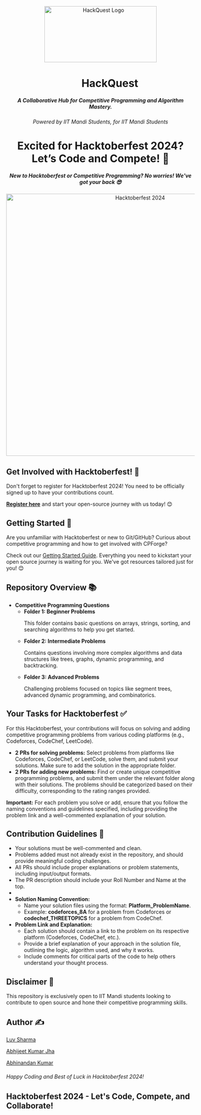 <!DOCTYPE html>
<html>
<head>
    <meta charset="UTF-8">
    <meta name="viewport" content="width=device-width, initial-scale=1.0">
</head>
<body>
<div align="center">
    <img src="https://i.imgur.com/WpF39yT.jpg" alt="HackQuest Logo" width="300" height="150">
</div>

<h1 style="margin-left: 50px;" align="center">HackQuest</h1>
<h5 align="center">A Collaborative Hub for Competitive Programming and Algorithm Mastery.</h5>
<h6 align="center">Powered by IIT Mandi Students, for IIT Mandi Students</h6>

<h1 align="center">Excited for Hacktoberfest 2024? Let’s Code and Compete! 🎉</h1>
<h5 align="center">New to Hacktoberfest or Competitive Programming? No worries! We've got your back 😎</h5>

<div align="center">
    <img src="https://pbs.twimg.com/card_img/1838455187939500032/Docds9Xz?format=jpg&name=900x900" alt="Hacktoberfest 2024" width="700">
</div>

<h2>Get Involved with Hacktoberfest! 🎉</h2>
<p>Don't forget to register for Hacktoberfest 2024! You need to be officially signed up to have your contributions count. </p>
<p><a href="https://hacktoberfest.com/" target="_blank"><strong>Register here</strong></a> and start your open-source journey with us today! 😊</p>

<h2>Getting Started 🚀</h2>
<p>Are you unfamiliar with Hacktoberfest or new to Git/GitHub? Curious about competitive programming and how to get involved with CPForge?</p>
<p>Check out our <a href="https://dev.to/luv_sharma_cfa5d80d379937/gear-up-for-hacktoberfest-iit-mandi-students-empowering-open-source-together-64d">Getting Started Guide</a>. Everything you need to kickstart your open source journey is waiting for you. We've got resources tailored just for you! 😊</p>

<h2>Repository Overview 📚</h2>

<p style="font-size: 14px;">
    <ul>
        <li>
            <strong>Competitive Programming Questions</strong>
            <ul>
                <li><strong>Folder 1: Beginner Problems</strong>
                    <p>This folder contains basic questions on arrays, strings, sorting, and searching algorithms to help you get started.</p>
                </li>
                <li><strong>Folder 2: Intermediate Problems</strong>
                    <p>Contains questions involving more complex algorithms and data structures like trees, graphs, dynamic programming, and backtracking.</p>
                </li>
                <li><strong>Folder 3: Advanced Problems</strong>
                    <p>Challenging problems focused on topics like segment trees, advanced dynamic programming, and combinatorics.</p>
                </li>
            </ul>
        </li>
    </ul>
</p>

<h2>Your Tasks for Hacktoberfest ✅</h2>
<p>For this Hacktoberfest, your contributions will focus on solving and adding competitive programming problems from various coding platforms (e.g., Codeforces, CodeChef, LeetCode).</p>
<ul>
    <li><strong>2 PRs for solving problems:</strong> Select problems from platforms like Codeforces, CodeChef, or LeetCode, solve them, and submit your solutions. Make sure to add the solution in the appropriate folder.</li>
    <li><strong>2 PRs for adding new problems:</strong> Find or create unique competitive programming problems, and submit them under the relevant folder along with their solutions. The problems should be categorized based on their difficulty, corresponding to the rating ranges provided.</li>
</ul>

<p><strong>Important:</strong> For each problem you solve or add, ensure that you follow the naming conventions and guidelines specified, including providing the problem link and a well-commented explanation of your solution.</p>


<h2>Contribution Guidelines 📝</h2>
<ul>
    <li>Your solutions must be well-commented and clean.</li>
    <li>Problems added must not already exist in the repository, and should provide meaningful coding challenges.</li>
    <li>All PRs should include proper explanations or problem statements, including input/output formats.</li>
    <li>The PR description should include your Roll Number and Name at the top.<li>
    <li>
        <strong>Solution Naming Convention:</strong> 
        <ul>
            <li>Name your solution files using the format: <strong>Platform_ProblemName</strong>.</li>
            <li>Example: <strong>codeforces_8A</strong> for a problem from Codeforces or <strong>codechef_THREETOPICS</strong> for a problem from CodeChef.</li>
        </ul>
    </li>
    <li>
        <strong>Problem Link and Explanation:</strong> 
        <ul>
            <li>Each solution should contain a link to the problem on its respective platform (Codeforces, CodeChef, etc.).</li>
            <li>Provide a brief explanation of your approach in the solution file, outlining the logic, algorithm used, and why it works.</li>
            <li>Include comments for critical parts of the code to help others understand your thought process.</li>
        </ul>
    </li>
</ul>

<h2>Disclaimer 📝</h2>
<p>This repository is exclusively open to IIT Mandi students looking to contribute to open source and hone their competitive programming skills.</p>

<h2>Author ✍️</h2>
<p><a href="https://github.com/Stormbreakerr20">Luv Sharma</a></p>
<p><a href="https://github.com/ABHIJEETJHA0102">Abhijeet Kumar Jha</a></p>
<p><a href="https://github.com/nandan645">Abhinandan Kumar</a></p>
<h6>Happy Coding and Best of Luck in Hacktoberfest 2024!</h6>
<h2>Hacktoberfest 2024 - Let's Code, Compete, and Collaborate!</h2>

</body>
</html>
